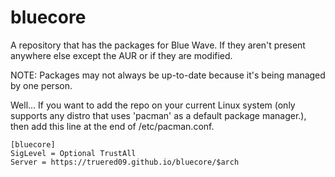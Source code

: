 # bluecore
A repository that has the packages for Blue Wave. If they aren't present anywhere else except the AUR or if they are modified.

NOTE: Packages may not always be up-to-date because it's being managed by one person. 

Well... If you want to add the repo on your current Linux system (only supports any distro that uses 'pacman' as a default package manager.), then add this line at the end of /etc/pacman.conf.

```
[bluecore]
SigLevel = Optional TrustAll
Server = https://truered09.github.io/bluecore/$arch
```
